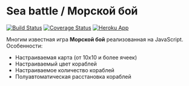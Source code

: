 # Sea battle / Морской бой
[![Build Status](https://travis-ci.org/cat-holding/fe-sea-battle.svg?branch=master)](https://travis-ci.org/cat-holding/fe-sea-battle) 
[![Coverage Status](https://coveralls.io/repos/github/cat-holding/fe-sea-battle/badge.svg)](https://coveralls.io/github/cat-holding/fe-sea-battle)
[![Heroku App](https://img.shields.io/badge/heroku-sea--battle2017-lightgrey.svg)](https://sea-battle2017.herokuapp.com/)    

Многим известная игра **Морской бой** реализованная на JavaScript.
Особенности:
+ Настраиваемая карта (от 10х10 и более ячеек)
+ Настраиваемый цвет кораблей
+ Настраиваемое количество кораблей
+ Полуавтоматическая расстановка кораблей
